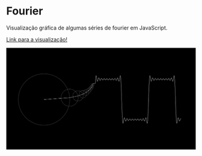 # Fourier
Visualização gráfica de algumas séries de fourier em JavaScript.

[Link para a visualização!](https://tiagosf00.github.io/Fourier/)

![onda quadrada](pic.png)
